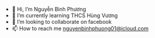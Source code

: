 - 👋 Hi, I’m Nguyễn Bình Phương
- 🌱 I’m currently learning THCS Hùng Vương
- 💞️ I’m looking to collaborate on facebook 
- 📫 How to reach me nguyenbinhphuong01@icloud.com

<!---
nguyenbinhphuong03/nguyenbinhphuong03 is a ✨ special ✨ repository because its `README.md` (this file) appears on your GitHub profile.
You can click the Preview link to take a look at your changes.
--->
